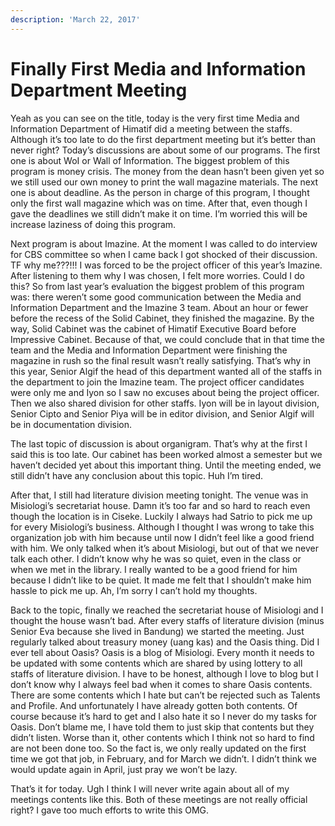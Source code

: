 ```yaml
---
description: 'March 22, 2017'
---
```


# Finally First Media and Information Department Meeting

Yeah as you can see on the title, today is the very first time Media and Information Department of Himatif did a meeting between the staffs. Although it’s too late to do the first department meeting but it’s better than never right? Today’s discussions are about some of our programs. The first one is about WoI or Wall of Information. The biggest problem of this program is money crisis. The money from the dean hasn’t been given yet so we still used our own money to print the wall magazine materials. The next one is about deadline. As the person in charge of this program, I thought only the first wall magazine which was on time. After that, even though I gave the deadlines we still didn’t make it on time. I’m worried this will be increase laziness of doing this program.

Next program is about Imazine. At the moment I was called to do interview for CBS committee so when I came back I got shocked of their discussion. TF why me???!!! I was forced to be the project officer of this year’s Imazine. After listening to them why I was chosen, I felt more worries. Could I do this? So from last year’s evaluation the biggest problem of this program was: there weren’t some good communication between the Media and Information Department and the Imazine 3 team. About an hour or fewer before the recess of the Solid Cabinet, they finished the magazine. By the way, Solid Cabinet was the cabinet of Himatif Executive Board before Impressive Cabinet. Because of that, we could conclude that in that time the team and the Media and Information Department were finishing the magazine in rush so the final result wasn’t really satisfying. That’s why in this year, Senior Algif the head of this department wanted all of the staffs in the department to join the Imazine team. The project officer candidates were only me and Iyon so I saw no excuses about being the project officer. Then we also shared division for other staffs. Iyon will be in layout division, Senior Cipto and Senior Piya will be in editor division, and Senior Algif will be in documentation division.

The last topic of discussion is about organigram. That’s why at the first I said this is too late. Our cabinet has been worked almost a semester but we haven’t decided yet about this important thing. Until the meeting ended, we still didn’t have any conclusion about this topic. Huh I’m tired.

After that, I still had literature division meeting tonight. The venue was in Misiologi’s secretariat house. Damn it’s too far and so hard to reach even though the location is in Ciseke. Luckily I always had Satrio to pick me up for every Misiologi’s business. Although I thought I was wrong to take this organization job with him because until now I didn’t feel like a good friend with him. We only talked when it’s about Misiologi, but out of that we never talk each other. I didn’t know why he was so quiet, even in the class or when we met in the library. I really wanted to be a good friend for him because I didn’t like to be quiet. It made me felt that I shouldn’t make him hassle to pick me up. Ah, I’m sorry I can’t hold my thoughts.

Back to the topic, finally we reached the secretariat house of Misiologi and I thought the house wasn’t bad. After every staffs of literature division \(minus Senior Eva because she lived in Bandung\) we started the meeting. Just regularly talked about treasury money \(uang kas\) and the Oasis thing. Did I ever tell about Oasis? Oasis is a blog of Misiologi. Every month it needs to be updated with some contents which are shared by using lottery to all staffs of literature division. I have to be honest, although I love to blog but I don’t know why I always feel bad when it comes to share Oasis contents. There are some contents which I hate but can’t be rejected such as Talents and Profile. And unfortunately I have already gotten both contents. Of course because it’s hard to get and I also hate it so I never do my tasks for Oasis. Don’t blame me, I have told them to just skip that contents but they didn’t listen. Worse than it, other contents which I think not so hard to find are not been done too. So the fact is, we only really updated on the first time we got that job, in February, and for March we didn’t. I didn’t think we would update again in April, just pray we won’t be lazy.

That’s it for today. Ugh I think I will never write again about all of my meetings contents like this. Both of these meetings are not really official right? I gave too much efforts to write this OMG.

